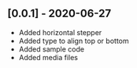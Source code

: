 ## [0.0.1] - 2020-06-27

* Added horizontal stepper
* Added type to align top or bottom
* Added sample code
* Added media files

